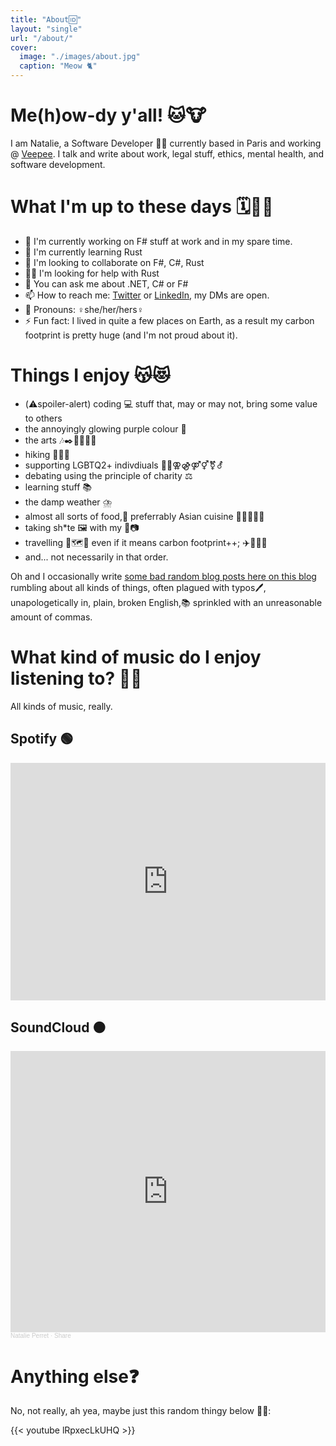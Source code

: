 ```yaml
---
title: "About🆔"
layout: "single"
url: "/about/"
cover: 
  image: "./images/about.jpg"
  caption: "Meow 🐈"
---
```


# Me(h)ow-dy y'all! 🐱🐮

I am Natalie, a Software Developer 👩‍💻 currently based in Paris and working @ [Veepee](https://www.veepee.com). I talk and write about work, legal stuff, ethics, mental health, and software development.

# What I'm up to these days 🗓️🤹‍♀️
- 🔭 I'm currently working on F# stuff at work and in my spare time.
- 🌱 I'm currently learning Rust
- 👯 I'm looking to collaborate on F#, C#, Rust
- 🤸‍♀️ I'm looking for help with Rust
- 💬 You can ask me about .NET, C# or F#
- 📫 How to reach me: [Twitter](https://twitter.com/natalie_perret) or [LinkedIn](https://www.linkedin.com/in/natalie-perret), my DMs are open.
- 👩 Pronouns: ♀️she/her/hers♀️
- ⚡ Fun fact: I lived in quite a few places on Earth, as a result my carbon footprint is pretty huge (and I'm not proud about it).

# Things I enjoy 😽😻
- (⚠️spoiler-alert) coding 💻 stuff that, may or may not, bring some value to others
- the annoyingly glowing purple colour 💜
- the arts 🎶✒️🍿💃🗿🎨
- hiking 🚶‍♀️🥾
- supporting LGBTQ2+ indivdiuals 🏳️‍🌈⚢⚣⚤⚥⚧️⚦
- debating using the principle of charity ⚖️
- learning stuff 📚
- the damp weather ⛈️
- almost all sorts of food,🤤 preferrably Asian cuisine 🥢🍜🦐🍛🥔
- taking sh*te 🖼️ with my 📱📷
- travelling 🧳🗺️🧭 even if it means carbon footprint++; ✈️🚆🚴‍♀️
- and... not necessarily in that order.

Oh and I occasionally write [some bad random blog posts here on this blog](https://natalie-o-perret.github.io) rumbling about all kinds of things, often plagued with typos🖊️, unapologetically in, plain, broken English,📚 sprinkled with an unreasonable amount of commas.

# What kind of music do I enjoy listening to? 🎵🎶

All kinds of music, really.

## Spotify 🟢

<iframe src="https://open.spotify.com/embed/playlist/0zApG7ZEEC4FtI0m1GCHaa?utm_source=generator" width="100%" height="380" frameBorder="0" allowfullscreen="" allow="autoplay; clipboard-write; encrypted-media; fullscreen; picture-in-picture"></iframe>

## SoundCloud 🟠

<iframe width="100%" height="450" scrolling="no" frameborder="no" allow="autoplay" src="https://w.soundcloud.com/player/?url=https%3A//api.soundcloud.com/playlists/1345880260&color=%23e7117b&auto_play=false&hide_related=false&show_comments=true&show_user=true&show_reposts=false&show_teaser=true"></iframe><div style="font-size: 10px; color: #cccccc;line-break: anywhere;word-break: normal;overflow: hidden;white-space: nowrap;text-overflow: ellipsis; font-family: Interstate,Lucida Grande,Lucida Sans Unicode,Lucida Sans,Garuda,Verdana,Tahoma,sans-serif;font-weight: 100;"><a href="https://soundcloud.com/natalie-perret" title="Natalie Perret" target="_blank" style="color: #cccccc; text-decoration: none;">Natalie Perret</a> · <a href="https://soundcloud.com/natalie-perret/sets/share" title="Share" target="_blank" style="color: #cccccc; text-decoration: none;">Share</a></div>

# Anything else❓

No, not really, ah yea, maybe just this random thingy below 🤷‍♀️:

{{< youtube lRpxecLkUHQ >}}
